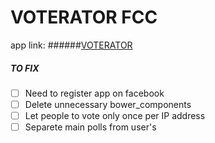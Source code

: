 # VOTERATOR FCC
app link: ######[VOTERATOR](https://voterator.herokuapp.com/)

##### TO FIX
- [ ] Need to register app on facebook
- [ ] Delete unnecessary bower_components
- [ ] Let people to vote only once per IP address
- [ ] Separete main polls from user's